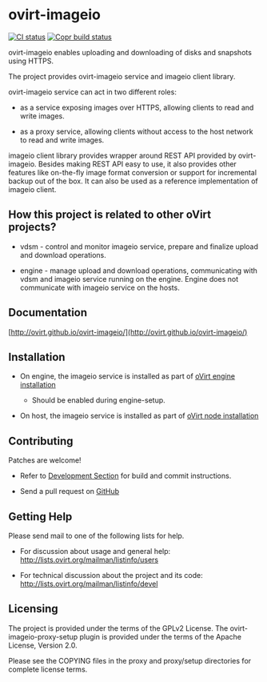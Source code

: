 # ovirt-imageio

[![CI status](https://github.com/oVirt/ovirt-imageio/actions/workflows/ci.yml/badge.svg)](https://github.com/oVirt/ovirt-imageio/actions)
[![Copr build status](https://copr.fedorainfracloud.org/coprs/nsoffer/ovirt-imageio-preview/package/ovirt-imageio/status_image/last_build.png)](https://copr.fedorainfracloud.org/coprs/nsoffer/ovirt-imageio-preview/package/ovirt-imageio/)

ovirt-imageio enables uploading and downloading of disks and snapshots using HTTPS.

The project provides ovirt-imageio service and imageio client library.

ovirt-imageio service can act in two different roles:

- as a service exposing images over HTTPS, allowing clients to read and write images.

- as a proxy service, allowing clients without access to the host network to read and write images.

imageio client library provides wrapper around REST API provided by ovirt-imageio.
Besides making REST API easy to use, it also provides other features like on-the-fly image
format conversion or support for incremental backup out of the box. It can also be used
as a reference implementation of imageio client.

## How this project is related to other oVirt projects?

- vdsm - control and monitor imageio service, prepare and finalize
  upload and download operations.

- engine - manage upload and download operations, communicating with
  vdsm and imageio service running on the engine. Engine does not communicate with imageio
  service on the hosts.

## Documentation

[http://ovirt.github.io/ovirt-imageio/](http://ovirt.github.io/ovirt-imageio/)

## Installation

- On engine, the imageio service is installed as part of [oVirt engine installation](https://www.ovirt.org/documentation/install-guide/chap-Installing_oVirt/)

    - Should be enabled during engine-setup.

- On host, the imageio service is installed as part of [oVirt node installation](https://www.ovirt.org/node/)

## Contributing

Patches are welcome!

- Refer to [Development Section](http://ovirt.github.io/ovirt-imageio/development.html) for build and commit instructions.

- Send a pull request on [GitHub](https://github.com/oVirt/ovirt-imageio/pulls)

## Getting Help

Please send mail to one of the following lists for help.

 - For discussion about usage and general help:
   http://lists.ovirt.org/mailman/listinfo/users

 - For technical discussion about the project and its code:
   http://lists.ovirt.org/mailman/listinfo/devel

## Licensing

The project is provided under the terms of the GPLv2 License.
The ovirt-imageio-proxy-setup plugin is provided under the terms of the
Apache License, Version 2.0.

Please see the COPYING files in the proxy and proxy/setup directories
for complete license terms.
